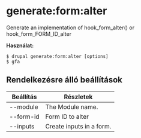 # generate:form:alter
Generate an implementation of hook_form_alter() or hook_form_FORM_ID_alter

**Használat:**
```
$ drupal generate:form:alter [options]
$ gfa  
```

## Rendelkezésre álló beállítások
Beállítás | Részletek
-------|-------------
--module | The Module name.
--form-id | Form ID to alter
--inputs | Create inputs in a form.
